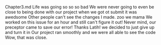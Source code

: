 Chapter3.md
Life was going so so so bad
We were never going to even be close to being done with our project
when we got ot submit it was awedsome
Other people can't see the changes I made. 
zoo we mama
We worked on this issue for an hour and still can't figure it out!
Never mind, our preceptor came to save our error! Thanks Latih!
we decided to just give up and turn it in
Our project ran smoothly and we were all able to see the code
Wow, that was close. 